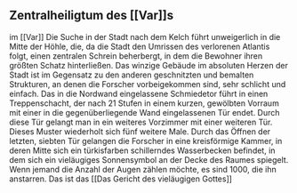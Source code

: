 ## Zentralheiligtum des [[Var]]s

im [[Var]] 
Die Suche in der Stadt nach dem Kelch führt unweigerlich in die Mitte der Höhle, die, da die Stadt den Umrissen des verlorenen Atlantis folgt, einen zentralen Schrein beherbergt, in dem die Bewohner ihren größten Schatz hinterließen. Das winzige Gebäude im absoluten Herzen der Stadt ist im Gegensatz zu den anderen geschnitzten und bemalten Strukturen, an denen die Forscher vorbeigekommen sind, sehr schlicht und einfach. Das in die Nordwand eingelassene Schmiedetor führt in einen Treppenschacht, der nach 21 Stufen in einem kurzen, gewölbten Vorraum mit einer in die gegenüberliegende Wand eingelassenen Tür endet. Durch diese Tür gelangt man in ein weiteres Vorzimmer mit einer weiteren Tür. Dieses Muster wiederholt sich fünf weitere Male. Durch das Öffnen der letzten, siebten Tür gelangen die Forscher in eine kreisförmige Kammer, in deren Mitte sich ein türkisfarben schillerndes Wasserbecken befindet, in dem sich ein vieläugiges Sonnensymbol an der Decke des Raumes spiegelt. Wenn jemand die Anzahl der Augen zählen möchte, es sind 1000, die ihn anstarren. Das ist das [[Das Gericht des vieläugigen Gottes]]